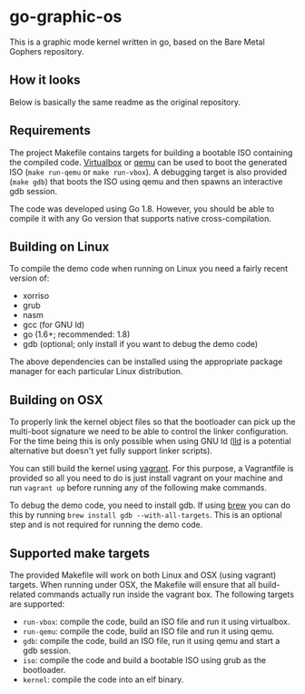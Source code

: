 # go-graphic-os

This is a graphic mode kernel written in go,
based on the Bare Metal Gophers repository.

## How it looks



Below is basically the same readme as the original repository.

## Requirements 

The project Makefile contains targets for building a bootable ISO containing
the compiled code. [Virtualbox](https://www.virtualbox.org/) or [qemu](http://www.qemu-project.org/)
can be used to boot the generated ISO (`make run-qemu` or `make run-vbox`). A 
debugging target is also provided (`make gdb`) that boots the ISO using qemu 
and then spawns an interactive gdb session. 

The code was developed using Go 1.8. However, you should be able to compile it
with any Go version that supports native cross-compilation.

## Building on Linux

To compile the demo code when running on Linux you need a fairly recent version of:

- xorriso
- grub
- nasm 
- gcc (for GNU ld)
- go (1.6+; recommended: 1.8)
- gdb (optional; only install if you want to debug the demo code)

The above dependencies can be installed using the appropriate package manager 
for each particular Linux distribution.

## Building on OSX

To properly link the kernel object files so that the bootloader can pick up the 
multi-boot signature we need to be able to control the linker configuration. For
the time being this is only possible when using GNU ld ([lld](https://lld.llvm.org/) 
is a potential alternative but doesn't yet fully support linker scripts).

You can still build the kernel using [vagrant](https://www.vagrantup.com/). For
this purpose, a Vagrantfile is provided so all you need to do is just install 
vagrant on your machine and run `vagrant up` before running any of the following 
make commands.

To debug the demo code, you need to install gdb. If using
[brew](https://brew.sh/) you can do this by running `brew install gdb
--with-all-targets`. This is an optional step and is not required for running
the demo code. 

## Supported make targets 

The provided Makefile will work on both Linux and OSX (using vagrant) targets.
When running under OSX, the Makefile will ensure that all build-related
commands actually run inside the vagrant box. The following targets are
supported:

- `run-vbox`: compile the code, build an ISO file and run it using virtualbox.
- `run-qemu`: compile the code, build an ISO file and run it using qemu.
- `gdb`: compile the code, build an ISO file, run it using qemu and start a gdb session.
- `iso`: compile the code and build a bootable ISO using grub as the bootloader.
- `kernel`: compile the code into an elf binary.
